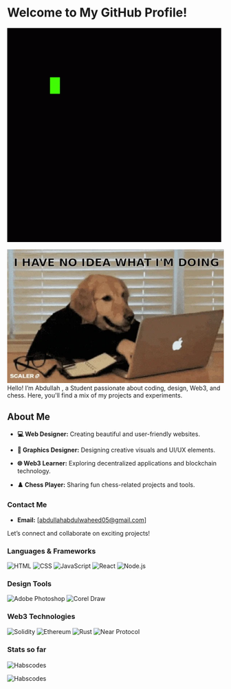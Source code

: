 # Welcome to My GitHub Profile!
![Code Coding GIF](https://github.com/Habfrejo/Habfrejo/blob/main/code-coding.gif)

![Code Coding GIF](https://github.com/Habfrejo/Habfrejo/blob/main/giphy.webp)
Hello! I’m Abdullah , a Student passionate about coding, design, Web3, and chess. Here, you'll find a mix of my projects and experiments.

## About Me
- **💻 Web Designer:** Creating beautiful and user-friendly websites.
- **🎨 Graphics Designer:** Designing creative visuals and UI/UX elements.


- **🌐 Web3 Learner:** Exploring decentralized applications and blockchain technology.
- **♟️ Chess Player:** Sharing fun chess-related projects and tools.

### Contact Me
- **Email:** [abdullahabdulwaheed05@gmail.com]

Let’s connect and collaborate on exciting projects!

<!-- ## Skills
- **Languages & Frameworks:** HTML, CSS, JavaScript, React, Node.js
- **Design Tools:** Adobe Photoshop, Corel Draw
- **Web3 Technologies:** Solidity, Ethereum, Rust , Near Protocol -->
### Languages & Frameworks
![HTML](https://img.shields.io/badge/HTML-239120?style=for-the-badge&logo=html5&logoColor=white)
![CSS](https://img.shields.io/badge/CSS-239120?style=for-the-badge&logo=css3&logoColor=white)
![JavaScript](https://img.shields.io/badge/JavaScript-323330?style=for-the-badge&logo=javascript&logoColor=F7DF1E)
![React](https://img.shields.io/badge/React-20232A?style=for-the-badge&logo=react&logoColor=61DAFB)
![Node.js](https://img.shields.io/badge/Node.js-339933?style=for-the-badge&logo=nodedotjs&logoColor=white)

### Design Tools
![Adobe Photoshop](https://img.shields.io/badge/Adobe%20Photoshop-31A8FF?style=for-the-badge&logo=adobe%20photoshop&logoColor=white)
![Corel Draw](https://img.shields.io/badge/Corel%20Draw-32A852?style=for-the-badge&logo=corel%20draw&logoColor=white)

### Web3 Technologies
![Solidity](https://img.shields.io/badge/Solidity-363636?style=for-the-badge&logo=solidity&logoColor=white)
![Ethereum](https://img.shields.io/badge/Ethereum-3C3C3D?style=for-the-badge&logo=ethereum&logoColor=white)
![Rust](https://img.shields.io/badge/Rust-000000?style=for-the-badge&logo=rust&logoColor=white)
![Near Protocol](https://img.shields.io/badge/Near%20Protocol-000000?style=for-the-badge&logo=near%20protocol&logoColor=white)

### Stats so far
<!-- [![Sarthak's GitHub activity graph](https://activity-graph.herokuapp.com/graph?username=santiagobedoa&&theme=xcode)](https://github.com/santiagobedoa) -->

<p><img align="center" src="https://github-readme-streak-stats.herokuapp.com/?user=Habscodes&theme=tokyonight" alt="Habscodes" /></p>

<p><img align="left" src="https://github-readme-stats.vercel.app/api/top-langs?username=Habscodes&show_icons=true&locale=en&layout=compact&theme=tokyonight" alt="Habscodes" /></p>

<!--## Current Projects
- **[Hablo-Garden]:** [At Hablo Garden, we bring nature's beauty to your doorstep.](https://github.com/Habfrejo/Hablo-Garden)
- **[Hablospace-Movies]:** [Explore an extensive collection of movies](https://github.com/Habfrejo/Hablospace-Movies)-->

